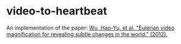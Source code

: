 # video-to-heartbeat
An implementation of the paper: [Wu, Hao-Yu, et al. "Eulerian video magnification for revealing subtle changes in the world." (2012).](http://people.csail.mit.edu/mrub/papers/vidmag.pdf)

